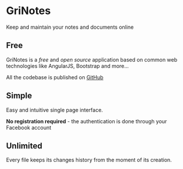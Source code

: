 # GriNotes
Keep and maintain your notes and documents online

## Free

GriNotes is a _free_ and _open source_ application
based on common web technologies like AngularJS, Bootstrap and more...

All the codebase is published on [GitHub](https://github.com/sgchris/grinotes.git)

## Simple

Easy and intuitive single page interface.

**No registration required** - the authentication is done through your Facebook account

## Unlimited

Every file keeps its changes history from the moment of its creation.

